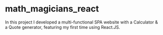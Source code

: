 # math_magicians_react
In this project I developed a multi-functional SPA website with a Calculator &amp; a Quote generator, featuring my first time using React.JS. 
